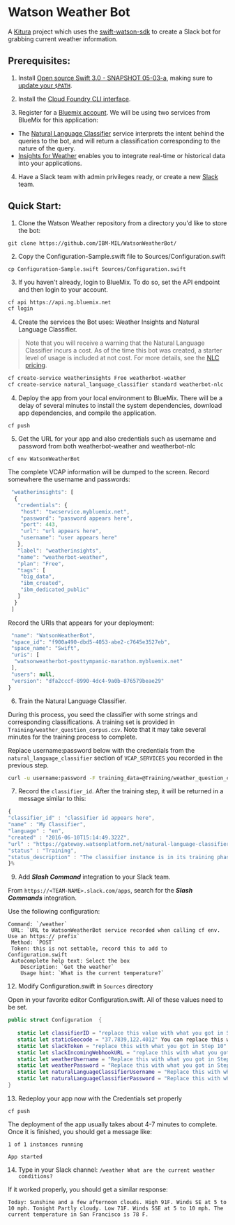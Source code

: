 # Watson Weather Bot

A [Kitura](https://github.com/IBM-Swift/Kitura) project which uses the [swift-watson-sdk](https://github.com/IBM-Swift/swift-watson-sdk) to create a Slack bot for grabbing current weather information.

## Prerequisites:

1. Install [Open source Swift 3.0 - SNAPSHOT 05-03-a](https://swift.org/download/#snapshots), making sure to [update your `$PATH`](https://swift.org/getting-started/#installing-swift). 

2. Install the [Cloud Foundry CLI interface](https://github.com/cloudfoundry/cli#downloads).

3. Register for a [Bluemix account](https://console.ng.bluemix.net/registration/). We will be using two services from BlueMix for this application:
  * The [Natural Language Classifier](http://www.ibm.com/smarterplanet/us/en/ibmwatson/developercloud/nl-classifier.html) service interprets the intent behind the queries to the bot, and will return a classification corresponding to the nature of the query.
  * [Insights for Weather](https://console.ng.bluemix.net/catalog/services/insights-for-weather) enables you to integrate real-time or historical data into your applications.

4. Have a Slack team with admin privileges ready, or create a new [Slack](https://slack.com/) team.


## Quick Start:

1. Clone the Watson Weather repository from a directory you'd like to store the bot:

  `git clone https://github.com/IBM-MIL/WatsonWeatherBot/`

2. Copy the Configuration-Sample.swift file to Sources/Configuration.swift

 `cp Configuration-Sample.swift Sources/Configuration.swift`

3. If you haven't already, login to BlueMix. To do so, set the API endpoint and then login to your account.

 ```bash
 cf api https://api.ng.bluemix.net
 cf login
 ```

4. Create the services the Bot uses: Weather Insights and Natural Language Classifier.

 > Note that you will receive a warning that the Natural Language Classifier incurs a cost. As of the time this bot was created, a starter level of usage is included at not cost. For more details, see the [NLC pricing](http://www.ibm.com/smarterplanet/us/en/ibmwatson/developercloud/nl-classifier.html#pricing-block).

 ```bash
 cf create-service weatherinsights Free weatherbot-weather
 cf create-service natural_language_classifier standard weatherbot-nlc
 ```
 
4. Deploy the app from your local environment to BlueMix. There will be a delay of several minutes to install the system dependencies, download app dependencies, and compile the application.

 `cf push`
 
5. Get the URL for your app and also credentials such as username and password from both weatherbot-weather and weatherbot-nlc

 `cf env WatsonWeatherBot`
  
 The complete VCAP information will be dumped to the screen. Record somewhere the username and passwords:
  
 ```javascript
  "weatherinsights": [
   {
    "credentials": {
     "host": "twcservice.mybluemix.net",
     "password": "password appears here",
     "port": 443,
     "url": "url appears here",
     "username": "user appears here"
    },
    "label": "weatherinsights",
    "name": "weatherbot-weather",
    "plan": "Free",
    "tags": [
     "big_data",
     "ibm_created",
     "ibm_dedicated_public"
    ]
   }
  ]
 ```
  
 Record the URIs that appears for your deployment:
  
 ```javascript
  "name": "WatsonWeatherBot",
  "space_id": "f900a490-dbd5-4053-abe2-c7645e3527eb",
  "space_name": "Swift",
  "uris": [
   "watsonweatherbot-posttympanic-marathon.mybluemix.net"
  ],
  "users": null,
  "version": "dfa2cccf-8990-4dc4-9a0b-876579beae29"
 }
 ```
 
6. Train the Natural Language Classifier. 
 
 During this process, you seed the classifier with some strings and corresponding classifications. A training set is provided in `Training/weather_question_corpus.csv`. Note that it may take several minutes for the training process to complete.
 
 Replace username:password below with the credentials from the `natural_language_classifier` section of `VCAP_SERVICES` you recorded in the previous step.
 
  ```bash
  curl -u username:password -F training_data=@Training/weather_question_corpus.csv -F training_metadata="{\"language\":\"en\",\"name\":\"My Classifier\"}" "https://gateway.watsonplatform.net/natural-language-classifier/api/v1/classifiers"
  ```

7. Record the `classifier_id`. After the training step, it will be returned in a message similar to this:

  ```javascript
 {
  "classifier_id" : "classifier id appears here",
  "name" : "My Classifier",
  "language" : "en",
  "created" : "2016-06-10T15:14:49.322Z",
  "url" : "https://gateway.watsonplatform.net/natural-language-classifier/api/v1/classifiers/classifier id",
  "status" : "Training",
  "status_description" : "The classifier instance is in its training phase, not yet ready to accept classify requests"
 }%
 ```

9. Add ***Slash Command*** integration to your Slack team. 

 From `https://<TEAM-NAME>.slack.com/apps`, search for the ***Slash Commands*** integration.

 Use the following configuration:
 
 ```
 Command: `/weather`
  URL: `URL to WatsonWeatherBot service recorded when calling cf env. Use an https:// prefix`
  Method: `POST`
  Token: this is not settable, record this to add to Configuration.swift
  Autocomplete help text: Select the box
     Description: `Get the weather`
     Usage hint: `What is the current temperature?`
 ```
 
12. Modify Configuration.swift in `Sources` directory

 Open in your favorite editor Configuration.swift. All of these values need to be set.
 
 ```Swift
 public struct Configuration  {
    
    static let classifierID = "replace this value with what you got in Step 7"
    static let staticGeocode = "37.7839,122.4012" You can replace this with any longitude and latitude
    static let slackToken = "replace this with what you got in Step 10"
    static let slackIncomingWebhookURL = "replace this with what you got in Step 11"
    static let weatherUsername = "Replace this with what you got in Step 5"
    static let weatherPassword = "Replace this with what you got in Step 5"
    static let naturalLanguageClassifierUsername = "Replace this with what you got in Step 5"
    static let naturalLanguageClassifierPassword = "Replace this with what you got in Step 5"
}
```

13. Redeploy your app now with the Credentials set properly

 `cf push`
  
 The deployment of the app usually takes about 4-7 minutes to complete. Once it is finished, you should get a message like:
  
 ```
 1 of 1 instances running 

 App started
 ```
  
14. Type in your Slack channel: `/weather What are the current weather conditions?`

 If it worked properly, you should get a similar response:
 
 ```
 Today: Sunshine and a few afternoon clouds. High 91F. Winds SE at 5 to 10 mph. Tonight Partly cloudy. Low 71F. Winds SSE at 5 to 10 mph. The current temperature in San Francisco is 78 F.
 ```
